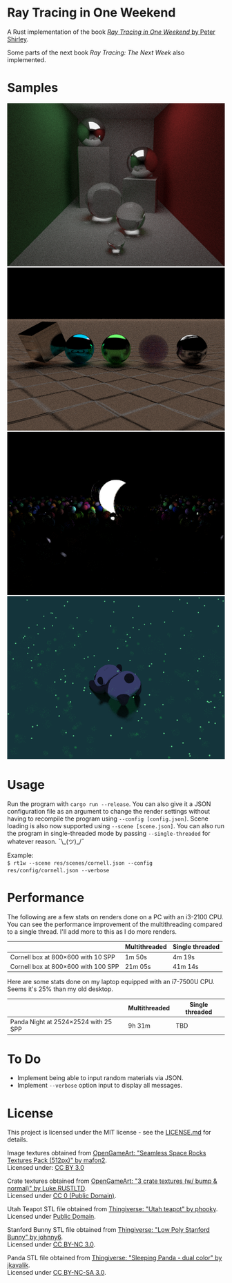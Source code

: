 # Ray Tracing in One Weekend

A Rust implementation of the book [*Ray Tracing in One Weekend* by Peter Shirley](https://in1weekend.blogspot.com/).

Some parts of the next book *Ray Tracing: The Next Week* also implemented.


# Samples

![](output/cornell.png)
![](output/texture-test-metals.png)
![](output/random-scene.png)
![](output/panda-night.png)

# Usage

Run the program with `cargo run --release`. You can also give it a JSON configuration file as an argument to change the render settings without having to recompile the program using `--config [config.json]`. Scene loading is also now supported using `--scene [scene.json]`. You can also run the program in single-threaded mode by passing `--single-threaded` for whatever reason. ¯\\\_(ツ)\_/¯

Example:  
`$ rt1w --scene res/scenes/cornell.json --config res/config/cornell.json --verbose`

# Performance

The following are a few stats on renders done on a PC with an i3-2100 CPU. You can see the performance improvement of the multithreading compared to a single thread. I'll add more to this as I do more renders.

| | Multithreaded | Single threaded |  
| --- | --- | --- |
| Cornell box at 800×600 with 10 SPP | 1m 50s | 4m 19s |
| Cornell box at 800×600 with 100 SPP | 21m 05s | 41m 14s |

Here are some stats done on my laptop equipped with an i7-7500U CPU. Seems it's 25% than my old desktop. 

| | Multithreaded | Single threaded |  
| --- | --- | --- |
| Panda Night at 2524×2524 with 25 SPP | 9h 31m | TBD |

# To Do

- Implement being able to input random materials via JSON.
- Implement `--verbose` option input to display all messages.

# License

This project is licensed under the MIT license - see the [LICENSE.md](LICENSE.md) for details.

Image textures obtained from [OpenGameArt: "Seamless Space Rocks Textures Pack (512px)" by mafon2](https://opengameart.org/content/seamless-space-rocks-textures-pack-512px).  
Licensed under: [CC BY 3.0](https://creativecommons.org/licenses/by/3.0/legalcode)

Crate textures obtained from [OpenGameArt: "3 crate textures (w/ bump & normal)" by Luke.RUSTLTD](https://opengameart.org/content/3-crate-textures-w-bump-normal).  
Licensed under [CC 0 (Public Domain)](https://creativecommons.org/publicdomain/zero/1.0/legalcode).

Utah Teapot STL file obtained from [Thingiverse: "Utah teapot" by phooky](https://www.thingiverse.com/thing:821).  
Licensed under [Public Domain](https://creativecommons.org/licenses/publicdomain/).

Stanford Bunny STL file obtained from [Thingiverse: "Low Poly Stanford Bunny" by johnny6](https://www.thingiverse.com/thing:151081).  
Licensed under [CC BY-NC 3.0](https://creativecommons.org/licenses/by-nc/3.0/legalcode).

Panda STL file obtained from [Thingiverse: "Sleeping Panda - dual color" by jkavalik](https://www.thingiverse.com/thing:2968129).  
Licensed under [CC BY-NC-SA 3.0](https://creativecommons.org/licenses/by-nc-sa/3.0/legalcode).
